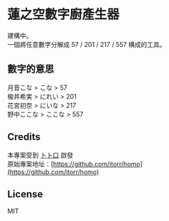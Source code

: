 # 蓮之空數字廚產生器

建構中。  
一個將任意數字分解成 57 / 201 / 217 / 557 構成的工具。

## 數字的意思

月音こな > こな > 57  
楡井希実 > にれい > 201  
花宮初奈 > にいな > 217  
野中ここな > ここな > 557  

## Credits

本專案受到 [卜卜口](https://github.com/itorr) 啟發  
原始專案地址：[https://github.com/itorr/homo](https://github.com/itorr/homo)

## License

MIT
